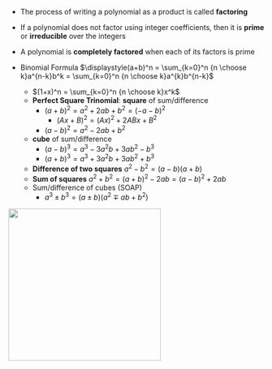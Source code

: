 

- The process of writing a polynomial as a product is called **factoring**
- If a polynomial does not factor using integer coefficients, then it is **prime** or **irreducible** over the integers
- A polynomial is **completely factored** when each of its factors is prime


- Binomial Formula $\displaystyle(a+b)^n = \sum_{k=0}^n {n \choose k}a^{n-k}b^k = \sum_{k=0}^n {n \choose k}a^{k}b^{n-k}$
	- $(1+x)^n = \sum_{k=0}^n {n \choose k}x^k$
	- **Perfect Square Trinomial**: **square** of sum/difference 
		- $(a+b)^2=a^2+2ab+b^2=(-a-b)^2$     
			- $(Ax+B)^2=(Ax)^2+2ABx+B^2$
		- $(a-b)^2=a^2-2ab+b^2$
	- **cube** of sum/difference 
		- $(a-b)^3=a^3-3a^2b+3ab^2-b^3$
		- $(a+b)^3=a^3+3a^2b+3ab^2+b^3$
	- **Difference of two squares** $a^2-b^2=(a-b)(a+b)$
	- **Sum of squares** $a^2+b^2=(a+b)^2-2ab=(a-b)^2+2ab$
	- Sum/difference of cubes (SOAP)
		- $a^3\pm{b^3}=(a\pm{b})({a^2\mp{ab}+{b^2}})$



<img width="300" src="https://upload.wikimedia.org/wikipedia/commons/0/00/Binomial_expansion_visualisation.svg" />

